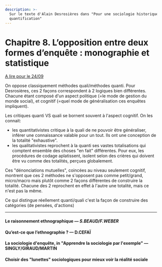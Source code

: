 ```yaml
---
description: >-
  Sur le texte d'Alain Desrosières dans "Pour une sociologie historique de la
  quantification"
---
```


# Chapitre 8. L’opposition entre deux formes d’enquête : monographie et statistique

[A lire pour le 24/09](https://books.openedition.org/pressesmines/916)

On oppose classiquement méthodes quali/méthodes quanti. Pour Desrosières, ces 2 façons correspondent à 2 logiques bien différentes. Chacune étant composé d'un aspect politique (=le mode de gestion du monde social), et cognitif (=quel mode de généralisation ces enquêtes impliquent).

Les critiques quanti VS quali se bornent souvent à l'aspect cognitif. On les connait: 
* les quantitativistes critique à la quali de ne pouvoir être généraliser, inférer une connaissance valable pour un tout. Ils ont une conception de la totalité "exhaustive".
* les qualitativistes reprochent à la quanti ses vastes totalisations qui comptent ensemble des choses "en fait" différentes. Pour eux, les procédures de codage aplatissent, isolent selon des crières qui doivent être vu comme des totalités, perçues globalement.

Ces "dénonciations mutuelles", coincées au niveau seulement cognitif, montrent que ces 2 méthodes ne s'opposent pas comme petit/grand, micro/macro mais plutôt comme 2 façons différentes de construire la totalité. Chacune des 2 reprochent en effet à l'autre une totalité, mais ce n'est pas la même.

Ce qui distingue réellement quanti/quali c'est la façon de construire des catégories (de pensées, d'actions) 

---

#### Le raisonnement ethnographique — _S.BEAUD/F.WEBER_

#### Qu’est-ce que l’ethnographie ? — D.CEFAÏ

#### La sociologie d'enquête, in "Apprendre la sociologie par l'exemple" — SINGLY/GIRAUD/MARTIN

#### **Choisir des "lunettes" sociologiques pour mieux voir la réalité sociale**

